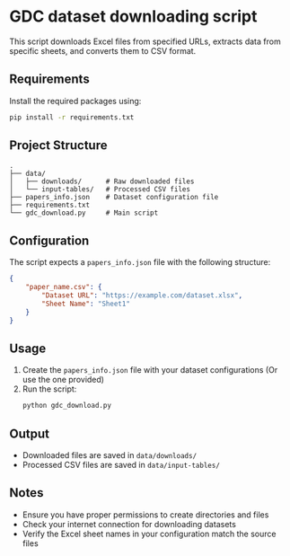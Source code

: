 # GDC dataset downloading script

This script downloads Excel files from specified URLs, extracts data from specific sheets, and converts them to CSV format. 

## Requirements

Install the required packages using:

```bash
pip install -r requirements.txt
```

<!-- ### requirements.txt
```
json
pandas>=1.5.0
requests>=2.28.0
openpyxl>=3.1.0  # Required for Excel file handling
``` -->

## Project Structure

```
.
├── data/
│   ├── downloads/      # Raw downloaded files
│   └── input-tables/   # Processed CSV files
├── papers_info.json    # Dataset configuration file
├── requirements.txt
└── gdc_download.py     # Main script
```

## Configuration

The script expects a `papers_info.json` file with the following structure:

```json
{
    "paper_name.csv": {
        "Dataset URL": "https://example.com/dataset.xlsx",
        "Sheet Name": "Sheet1"
    }
}
```

## Usage

1. Create the `papers_info.json` file with your dataset configurations (Or use the one provided)
2. Run the script:
   ```bash
   python gdc_download.py
   ```

<!-- ## Features

- Automatic creation of necessary directories
- Downloads Excel files from specified URLs
- Converts Excel sheets to CSV format
- Special handling of exceptions (removes incompatible rows of Vasaikar dataset)
- Error handling for file downloads and Excel processing -->


## Output

- Downloaded files are saved in `data/downloads/`
- Processed CSV files are saved in `data/input-tables/`


## Notes

- Ensure you have proper permissions to create directories and files
- Check your internet connection for downloading datasets
- Verify the Excel sheet names in your configuration match the source files